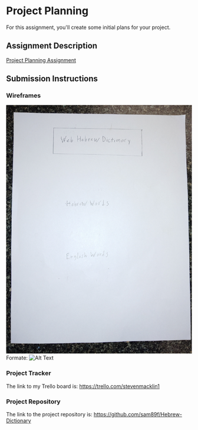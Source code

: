 # Project Planning
For this assignment, you'll create some initial plans for your project.

## Assignment Description
[Project Planning Assignment](https://education.launchcode.org/liftoff/modules/assignments/project-planning)

## Submission Instructions

### Wireframes

![Home page](https://github.com/sam89f/liftoff-assignments/blob/master/20191026_002948.jpg)
Formate: ![Alt Text](url)

### Project Tracker

The link to my Trello board is: https://trello.com/stevenmacklin1

### Project Repository

The link to the project repository is: https://github.com/sam89f/Hebrew-Dictionary
